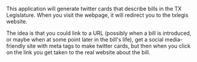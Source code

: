 This application will generate twitter cards that describe bills in the TX Legislature. When you visit the webpage, it will redirect you to the txlegis website.

The idea is that you could link to a URL (possibly when a bill is introduced, or maybe when at some point later in the bill's life), get a social media-friendly site with meta tags to make twitter cards, but then when you click on the link you get taken to the real website about the bill.